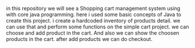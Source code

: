 in this repository we will see a Shopping cart management system using with core java programming. here i used some basic concepts of Java to create this project. i create a hardcoded inventory of products detail. we can use that and perform some functions on the simple cart project. we can choose and add product in the cart. And also we can show the choosen products in the cart. after add products we can do checkout.
